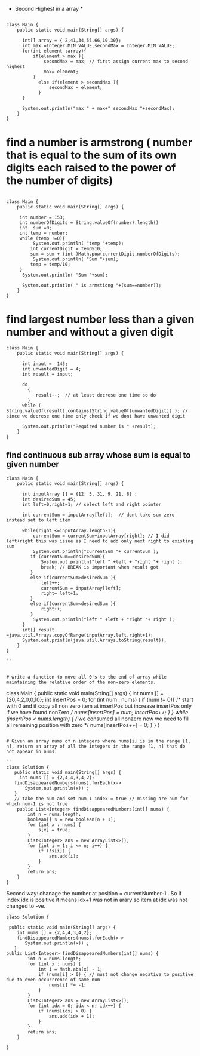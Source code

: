 * Second Highest in a array *

```

class Main {
    public static void main(String[] args) {
      
      int[] array = { 2,41,34,55,66,10,30};
      int max =Integer.MIN_VALUE,secondMax = Integer.MIN_VALUE;
      for(int element :array){
          if(element > max ){
              secondMax = max; // first assign current max to second highest 
              max= element;
          }
            else if(element > secondMax ){
                secondMax = element;
            }
      }
      
      System.out.println("max " + max+" secondMax "+secondMax);
    }
}
```
# find a number is armstrong  ( number that is equal to the sum of its own digits each raised to the power of the number of digits)

```

class Main {
    public static void main(String[] args) {
      
     int number = 153;
     int numberOfDigits = String.valueOf(number).length()
     int  sum =0;
     int temp = number;
     while (temp !=0){
          System.out.println( "temp "+temp);
         int currentDigit = temp%10;
         sum = sum + (int )Math.pow(currentDigit,numberOfDigits);
          System.out.println( "Sum "+sum);
         temp = temp/10;
     }
      System.out.println( "Sum "+sum);
      
      System.out.println( " is armstiong "+(sum==number));
    }
}

```

# find largest number less than a given number and without a given digit

```
class Main {
    public static void main(String[] args) {

      int input =  145;
      int unwantedDigit = 4;
      int result = input;
      
      do
        {
           result--;  // at least decrese one time so do 
        }
      while ( String.valueOf(result).contains(String.valueOf(unwantedDigit)) ); // since we decrese one time only check if we dont have unwanted digit 
      
      System.out.println("Required number is " +result);
    }
}
```

## find continuous sub array whose sum is equal to given number

```
class Main {
    public static void main(String[] args) {
    
      int inputArray [] = {12, 5, 31, 9, 21, 8} ;
      int desiredSum = 45;
      int left=0,right=1; // select left and right pointer 
      
      int currentSum = inputArray[left];  // dont take sum zero instead set to left item
      
      while(right <=inputArray.length-1){
          currentSum = currentSum+inputArray[right]; // I did  left+right this was issue as I need to add only next right to existing sum 
          System.out.println("currentSum "+ currentSum );
         if (currentSum==desiredSum){
             System.out.println("left " +left + "right "+ right );
             break; // BREAK is important when result got 
         }
         else if(currentSum>desiredSum ){
             left++;
             currentSum = inputArray[left];
             right= left+1;
         }
         else if(currentSum<desiredSum ){
             right++;
         }
          System.out.println("left " +left + "right "+ right );
      }
      int[] result =java.util.Arrays.copyOfRange(inputArray,left,right+1);
      System.out.println(java.util.Arrays.toString(result));
    }
}

``


# write a function to move all 0's to the end of array while maintaining the relative order of the non-zero elements.

```

class Main {
    public static void main(String[] args) {
      int nums [] = {20,4,2,0,0,10};
      int insertPos = 0;
      for (int num : nums) {
       if (num != 0){ 
      /* start with 0 and if copy all non zero item at insertPos but increase
       insertPos only if we have found nonZero */
         nums[insertPos] = num;
         insertPos++;
        }
     }
     while (insertPos < nums.length) { 
     /* we consumed all nonzero  now we need to fill all remaining position with zero */
     nums[insertPos++] = 0;
    }
 }
}

```

# Given an array nums of n integers where nums[i] is in the range [1, n], return an array of all the integers in the range [1, n] that do not appear in nums.

``
class Solution {
   public static void main(String[] args) {
     int nums [] = {2,4,4,3,4,2};
   findDisappearedNumbers(nums).forEach(x->
       System.out.println(x)) ;
   }
   // take the num and set num-1 index = true // missing are num for which num-1 is not true 
    public List<Integer> findDisappearedNumbers(int[] nums) {
        int n = nums.length; 
        boolean[] s = new boolean[n + 1];
        for (int x : nums) {
            s[x] = true;
        }
        List<Integer> ans = new ArrayList<>();
        for (int i = 1; i <= n; i++) {
            if (!s[i]) {
                ans.add(i);
            }
        }
        return ans;
    }
}
```
Second way: chanage the number at position = currentNumber-1  . So if index idx is positive it means idx+1 was not in arary so item at idx was not changed to -ve.

```
class Solution {

 public static void main(String[] args) {
    int nums [] = {2,4,4,3,4,2};
    findDisappearedNumbers(nums).forEach(x->
       System.out.println(x)) ;
   }
public List<Integer> findDisappearedNumbers(int[] nums) {
        int n = nums.length;
        for (int x : nums) {
            int i = Math.abs(x) - 1;
            if (nums[i] > 0) { // must not change negative to positive due to even occurrrence of same num
                nums[i] *= -1;
            }
        }
        List<Integer> ans = new ArrayList<>();
        for (int idx = 0; idx < n; idx++) {
            if (nums[idx] > 0) {
                ans.add(idx + 1);
            }
        }
        return ans;
    }
    
}
```

